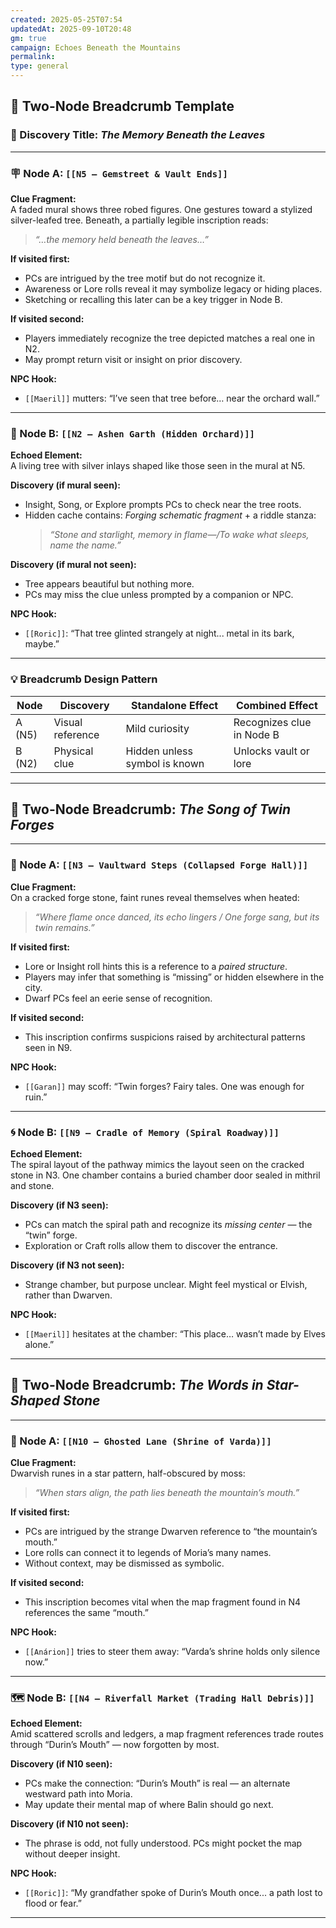 ```yaml
---
created: 2025-05-25T07:54
updatedAt: 2025-09-10T20:48
gm: true
campaign: Echoes Beneath the Mountains
permalink:
type: general
---
```

## 🧭 Two-Node Breadcrumb Template

### 🌟 Discovery Title: *The Memory Beneath the Leaves*

---

### 🪧 Node A: `[[N5 – Gemstreet & Vault Ends]]`

**Clue Fragment:**  
A faded mural shows three robed figures. One gestures toward a stylized silver-leafed tree. Beneath, a partially legible inscription reads:  
> _“…the memory held beneath the leaves…”_

**If visited first:**  
- PCs are intrigued by the tree motif but do not recognize it.
- Awareness or Lore rolls reveal it may symbolize legacy or hiding places.
- Sketching or recalling this later can be a key trigger in Node B.

**If visited second:**  
- Players immediately recognize the tree depicted matches a real one in N2.
- May prompt return visit or insight on prior discovery.

**NPC Hook:**  
- `[[Maeril]]` mutters: “I’ve seen that tree before… near the orchard wall.”

---

### 🌿 Node B: `[[N2 – Ashen Garth (Hidden Orchard)]]`

**Echoed Element:**  
A living tree with silver inlays shaped like those seen in the mural at N5.

**Discovery (if mural seen):**  
- Insight, Song, or Explore prompts PCs to check near the tree roots.
- Hidden cache contains: *Forging schematic fragment* + a riddle stanza:
  > _“Stone and starlight, memory in flame—/To wake what sleeps, name the name.”_

**Discovery (if mural not seen):**  
- Tree appears beautiful but nothing more.
- PCs may miss the clue unless prompted by a companion or NPC.

**NPC Hook:**  
- `[[Roric]]`: “That tree glinted strangely at night... metal in its bark, maybe.”

---

### 💡 Breadcrumb Design Pattern

| Node | Discovery | Standalone Effect | Combined Effect |
|------|-----------|-------------------|------------------|
| A (N5) | Visual reference | Mild curiosity | Recognizes clue in Node B |
| B (N2) | Physical clue | Hidden unless symbol is known | Unlocks vault or lore |

---

## 🧭 Two-Node Breadcrumb: *The Song of Twin Forges*

---

### 🔨 Node A: `[[N3 – Vaultward Steps (Collapsed Forge Hall)]]`

**Clue Fragment:**  
On a cracked forge stone, faint runes reveal themselves when heated:  
> _“Where flame once danced, its echo lingers / One forge sang, but its twin remains.”_

**If visited first:**  
- Lore or Insight roll hints this is a reference to a *paired structure*.
- Players may infer that something is “missing” or hidden elsewhere in the city.
- Dwarf PCs feel an eerie sense of recognition.

**If visited second:**  
- This inscription confirms suspicions raised by architectural patterns seen in N9.

**NPC Hook:**  
- `[[Garan]]` may scoff: “Twin forges? Fairy tales. One was enough for ruin.”

---

### 🌀 Node B: `[[N9 – Cradle of Memory (Spiral Roadway)]]`

**Echoed Element:**  
The spiral layout of the pathway mimics the layout seen on the cracked stone in N3. One chamber contains a buried chamber door sealed in mithril and stone.

**Discovery (if N3 seen):**  
- PCs can match the spiral path and recognize its *missing center* — the “twin” forge.  
- Exploration or Craft rolls allow them to discover the entrance.

**Discovery (if N3 not seen):**  
- Strange chamber, but purpose unclear. Might feel mystical or Elvish, rather than Dwarven.

**NPC Hook:**  
- `[[Maeril]]` hesitates at the chamber: “This place… wasn’t made by Elves alone.”

---

## 🧭 Two-Node Breadcrumb: *The Words in Star-Shaped Stone*

---

### 🌠 Node A: `[[N10 – Ghosted Lane (Shrine of Varda)]]`

**Clue Fragment:**  
Dwarvish runes in a star pattern, half-obscured by moss:  
> _“When stars align, the path lies beneath the mountain’s mouth.”_

**If visited first:**  
- PCs are intrigued by the strange Dwarven reference to “the mountain’s mouth.”
- Lore rolls can connect it to legends of Moria’s many names.
- Without context, may be dismissed as symbolic.

**If visited second:**  
- This inscription becomes vital when the map fragment found in N4 references the same “mouth.”

**NPC Hook:**  
- `[[Anárion]]` tries to steer them away: “Varda’s shrine holds only silence now.”

---

### 🗺️ Node B: `[[N4 – Riverfall Market (Trading Hall Debris)]]`

**Echoed Element:**  
Amid scattered scrolls and ledgers, a map fragment references trade routes through “Durin’s Mouth” — now forgotten by most.

**Discovery (if N10 seen):**  
- PCs make the connection: “Durin’s Mouth” is real — an alternate westward path into Moria.  
- May update their mental map of where Balin should go next.

**Discovery (if N10 not seen):**  
- The phrase is odd, not fully understood. PCs might pocket the map without deeper insight.

**NPC Hook:**  
- `[[Roric]]`: “My grandfather spoke of Durin’s Mouth once... a path lost to flood or fear.”

---
